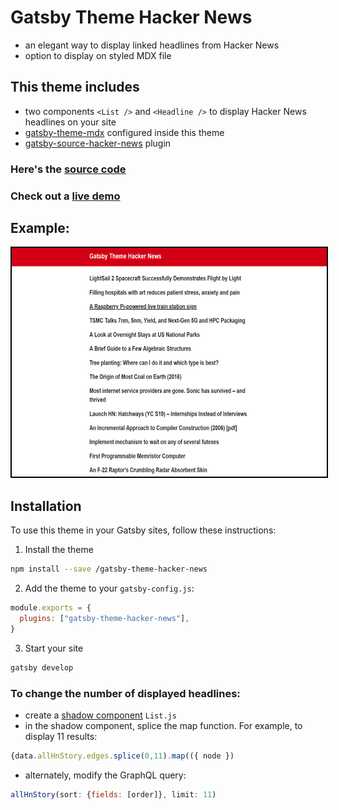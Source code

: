 # Gatsby Theme Hacker News
- an elegant way to display linked headlines from Hacker News 
- option to display on styled MDX file

## This theme includes

- two components `<List />` and `<Headline />` to display Hacker News headlines on your site
- [gatsby-theme-mdx](https://www.gatsbyjs.org/packages/@horacioh/gatsby-theme-mdx/) configured inside this theme
- [gatsby-source-hacker-news](https://www.gatsbyjs.org/packages/gatsby-source-hacker-news/?=news) plugin

### Here's the [source code](https://github.com/will-sherman/gatsby-theme-hacker-news)
### Check out a [live demo](https://gatsby-theme-hacker-news.netlify.com/)

## Example:

<img src="../theme/images/header-and-list.png" alt="example" width="650px" height="366px" style="border: 2px solid black">

## Installation

To use this theme in your Gatsby sites, follow these instructions:

1. Install the theme
```sh
npm install --save /gatsby-theme-hacker-news
```

2. Add the theme to your `gatsby-config.js`:

```js
module.exports = {
  plugins: ["gatsby-theme-hacker-news"],
}
```

3. Start your site

```sh
gatsby develop
```

### To change the number of displayed headlines:
- create a [shadow component](https://www.gatsbyjs.org/blog/2019-04-29-component-shadowing/) `List.js`
- in the shadow component, splice the map function. For example, to display 11 results:  

```js
{data.allHnStory.edges.splice(0,11).map(({ node })
```

- alternately, modify the GraphQL query:

```js
allHnStory(sort: {fields: [order]}, limit: 11)
```